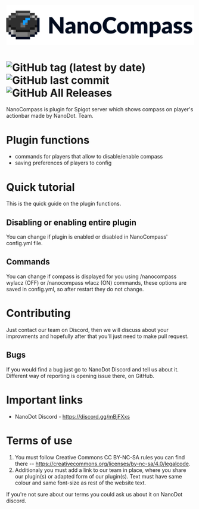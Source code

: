 ![NanoCompass](NanoCompassBannerSmall.png)

![GitHub tag (latest by date)](https://img.shields.io/github/tag-date/nanodot-team/NanoCompass.svg?label=Version)
![GitHub last commit](https://img.shields.io/github/last-commit/nanodot-team/NanoCompass.svg)
![GitHub All Releases](https://img.shields.io/github/downloads/nanodot-team/NanoCompass/total.svg)
=========
NanoCompass is plugin for Spigot server which shows compass on player's actionbar made by NanoDot. Team.

# Plugin functions
- commands for players that allow to disable/enable compass
- saving preferences of players to config

# Quick tutorial
This is the quick guide on the plugin functions.
## Disabling or enabling entire plugin
You can change if plugin is enabled or disabled in NanoCompass' config.yml file.
## Commands
You can change if compass is displayed for you using /nanocompass wylacz (OFF) or /nanocompass wlacz (ON) commands, these options  are saved in config.yml, so after restart they do not change.

# Contributing
Just contact our team on Discord, then we will discuss about your improvments and hopefully after that you'll just need to make pull request. 

## Bugs
If you would find a bug just go to NanoDot Discord and tell us about it. Different way of reporting is opening issue there, on GitHub. 

# Important links
- NanoDot Discord - https://discord.gg/mBjFXxs

# Terms of use
1. You must follow Creative Commons CC BY-NC-SA rules you can find there -- https://creativecommons.org/licenses/by-nc-sa/4.0/legalcode.
2. Additionaly you must add a link to our team in place, where you share our plugin(s) or adapted form of our plugin(s). Text must have same colour and same font-size as rest of the website text.

If you're not sure about our terms you could ask us about it on NanoDot discord.
